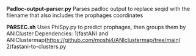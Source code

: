 **Padloc-output-parser.py** Parses padloc output to replace seqid with the filename that also includes the prophages coordinates

**PARSEC.sh** Uses PhiSpy.py to predict prophages, then groups them by ANICluster
Dependencies: 
1)fastANI and ANIClustermap(https://github.com/moshi4/ANIclustermap/tree/main)
2)fastani-to-clusters.py
